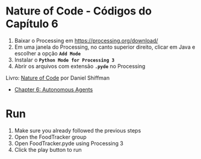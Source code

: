 # Nature of Code - Códigos do Capítulo 6
1. Baixar o Processing em https://processing.org/download/
2. Em uma janela do Processing, no canto superior direito, clicar em Java e escolher a opção **`Add Mode`**
3. Instalar o **`Python Mode for Processing 3`**
4. Abrir os arquivos com extensão **`.pyde`** no Processing

Livro: [Nature of Code](https://natureofcode.com/book/) por Daniel Shiffman
- [Chapter 6: Autonomous Agents](https://natureofcode.com/book/chapter-6-autonomous-agents/)

# Run
1. Make sure you already followed the previous steps
2. Open the FoodTracker group
3. Open FoodTracker.pyde using Processing 3
4. Click the play button to run
